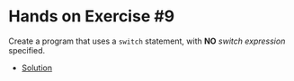 # Hands on Exercise #9
   
Create a program that uses a `switch` statement, with **NO** *switch expression* specified.
    
   * [Solution](main.go)